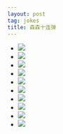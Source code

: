 ```yaml
---
layout: post
tag: jokes
title: 森森十连弹
---
```

*  <img src="/images/a.jpg">
*  <img src="/images/b.jpg">
*  <img src="/images/c.jpg">
*  <img src="/images/d.jpg">
*  <img src="/images/e.jpg">
*  <img src="/images/f.jpg">
*  <img src="/images/g.jpg">
*  <img src="/images/h.jpg">
*  <img src="/images/i.jpg">
*  <img src="/images/j.jpg">